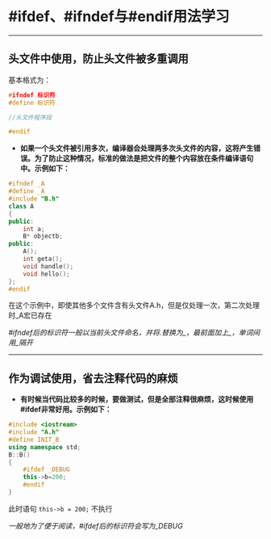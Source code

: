 # #ifdef、#ifndef与#endif用法学习

****

## 头文件中使用，防止头文件被多重调用

基本格式为：

```c++
#ifndef 标识符
#define 标识符

//头文件程序段

#endif
```

- **如果一个头文件被引用多次，编译器会处理两多次头文件的内容，这将产生错误。为了防止这种情况，标准的做法是把文件的整个内容放在条件编译语句中。示例如下：**

```c++
#ifndef _A
#define _A
#include "B.h"
class A
{
public:
	int a;
	B* objectb;
public:
	A();
	int geta();
	void handle();
	void hello();
};
#endif 
```

在这个示例中，即使其他多个文件含有头文件A.h，但是仅处理一次，第二次处理时_A宏已存在

*#ifndef后的标识符一般以当前头文件命名，并将.替换为_，最前面加上_，单词间用_隔开*

***

## 作为调试使用，省去注释代码的麻烦

- **有时候当代码比较多的时候，要做测试，但是全部注释很麻烦，这时候使用#ifdef非常好用。示例如下：**

```c++
#include <iostream>
#include "A.h"
#define INIT_B
using namespace std;
B::B()
{
	#ifdef _DEBUG
	this->b=200;
	#endif
}
```

此时语句 `this->b = 200;` 不执行

*一般地为了便于阅读，#ifdef后的标识符会写为_DEBUG*